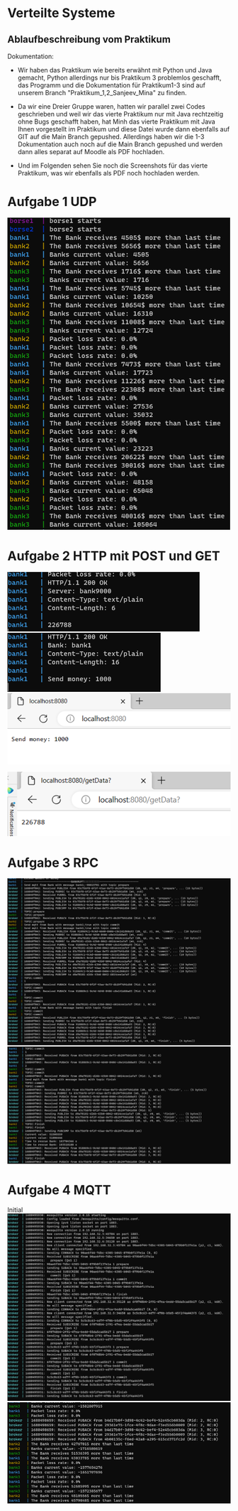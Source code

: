 # Verteilte Systeme
## **Ablaufbeschreibung vom Praktikum**
Dokumentation: 

- Wir haben das Praktikum wie bereits erwähnt mit Python und Java gemacht, Python allerdings nur bis Praktikum 3 problemlos geschafft, das Programm und die Dokumentation für Praktikum1-3 sind auf unserem Branch "Praktikum_1,2_Sanjeev_Mina" zu finden.

- Da wir eine Dreier Gruppe waren, hatten wir parallel zwei Codes geschrieben und weil wir das vierte Praktikum nur mit Java rechtzeitig ohne Bugs geschafft haben, hat Minh das vierte Praktikum mit Java Ihnen vorgestellt im Praktikum und diese Datei wurde dann ebenfalls auf GIT auf die Main Branch gepushed. Allerdings haben wir die 1-3 Dokumentation auch noch auf die Main Branch gepushed und werden dann alles separat auf Moodle als PDF hochladen.

- Und im Folgenden sehen Sie noch die Screenshots für das vierte Praktikum, was wir ebenfalls als  PDF noch hochladen werden.

# Aufgabe 1 UDP 
![img_6.png](img_6.png)
# Aufgabe 2 HTTP mit POST und GET 
![img.png](img.png)
![img_7.png](img_7.png)![img_8.png](img_8.png)

![img_1.png](img_1.png)
# Aufgabe 3 RPC 
![img_10.png](img_10.png)
![img_11.png](img_11.png)
# Aufgabe 4 MQTT 

Initial 
![img_4.png](img_4.png)
![img_2.png](img_2.png)
